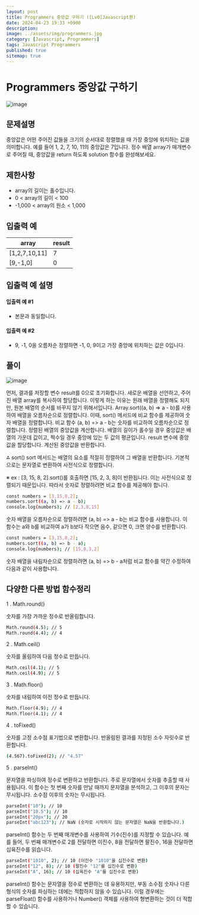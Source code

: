 ```yaml
---
layout: post
title: Programmers 중앙값 구하기 ([Lv0]Javascript편)
date: 2024-04-23 19:33 +0900
description: 
image: ../assets/img/programmers.jpg
category: [Javascript, Programmers]
tags: Javascript Programmers
published: true
sitemap: true
---
```


# Programmers 중앙값 구하기

![image](https://github.com/gnlgk/class2024/assets/161431748/095481d8-47bc-41d9-82f6-fb50d70caf2e)

## 문제설명

중앙값은 어떤 주어진 값들을 크기의 순서대로 정렬했을 때 가장 중앙에 위치하는 값을 의미합니다. 예를 들어 1, 2, 7, 10, 11의 중앙값은 7입니다. 정수 배열 array가 매개변수로 주어질 때, 중앙값을 return 하도록 solution 함수를 완성해보세요.

## 제한사항

* array의 길이는 홀수입니다.
* 0 < array의 길이 < 100
* -1,000 < array의 원소 < 1,000

## 입출력 예

|array|result|
|---|---|
|[1,2,7,10,11]|7|
|[9,-1,0]|0|

## 입출력 예 설명

#### 입출력 예 #1

* 본문과 동일합니다.

####  입출력 예 #2

* 9, -1, 0을 오름차순 정렬하면 -1, 0, 9이고 가장 중앙에 위치하는 값은 0입니다.

## 풀이

![image](https://github.com/gnlgk/class2024/assets/161431748/23651a6f-6c31-4939-8c3f-9067047dfc8f)

먼저, 결과를 저장할 변수 result를 0으로 초기화합니다. 새로운 배열을 선언하고, 주어진 배열 array를 복사하여 할당합니다. 이렇게 하는 이유는 원래 배열을 정렬해도 되지만, 원본 배열의 순서를 바꾸지 않기 위해서입니다. Array.sort((a, b) => a - b)를 사용하여 배열을 오름차순으로 정렬합니다. 이때, sort() 메서드에 비교 함수를 제공하여 숫자 배열을 정렬합니다. 비교 함수 (a, b) => a - b는 숫자를 비교하여 오름차순으로 정렬합니다. 정렬된 배열의 중앙값을 계산합니다. 배열의 길이가 홀수일 경우 중앙값은 배열의 가운데 값이고, 짝수일 경우 중앙에 있는 두 값의 평균입니다. result 변수에 중앙값을 할당합니다. 계산된 중앙값을 반환합니다.

⁂ sort() 
sort 메서드는 배열의 요소를 적절히 정렬하여 그 배열을 반환합니다. 기본적으로는 문자열로 변환하여 사전식으로 정렬합니다. 

※ ex : [3, 15, 8, 2].sort()를 호출하면 [15, 2, 3, 8]이 반환됩니다. 이는 사전식으로 정렬되기 때문입니다. 따라서 숫자로 정렬하려면 비교 함수를 제공해야 합니다.

````bash
const numbers = [3,15,8,2];
numbers.sort((a, b) => a - b);
console.log(numbers); // [2,3,8,15]
````

숫자 배열을 오름차순으로 정렬하려면 (a, b) => a - b는 비교 함수를 사용합니다. 이 함수는 a와 b를 비교하여 a가 b보다 작으면 음수, 같으면 0, 크면 양수를 반환합니다. 

````bash
const numbers = [3,15,8,2];
numbers.sort((a, b) => b - a);
console.log(numbers); // [15,8,3,2]
````

숫자 배열을 내림차순으로 정렬하려면 (a, b) => b - a처럼 비교 함수를 약간 수정하여 다음과 같이 사용합니다.

## 다양한 다른 방법 함수정리

1 . Math.round()

숫자를 가장 가까운 정수로 반올림합니다.

````bash
Math.round(4.5); // 5
Math.round(4.4); // 4
````

2 . Math.ceil()

숫자를 올림하여 다음 정수로 만듭니다.

````bash
Math.ceil(4.1); // 5
Math.ceil(4.9); // 5
````

3 . Math.floor()

숫자를 내림하여 이전 정수로 만듭니다.

````bash
Math.floor(4.9); // 4
Math.floor(4.1); // 4
````

4 . toFixed()

숫자를 고정 소수점 표기법으로 변환합니다. 반올림된 결과를 지정된 소수 자릿수로 반환합니다.

````bash
(4.567).toFixed(2); // "4.57"
````

5 . parseInt()

문자열을 파싱하여 정수로 변환하고 반환합니다. 주로 문자열에서 숫자를 추출할 때 사용됩니다. 이 함수는 첫 번째 숫자를 만날 때까지 문자열을 분석하고, 그 이후의 문자는 무시됩니다. 소수점 이후의 숫자는 무시됩니다.

````bash
parseInt("10"); // 10
parseInt("10.5"); // 10
parseInt("20px"); // 20
parseInt("abc123"); // NaN (숫자로 시작하지 않는 문자열은 NaN을 반환합니다.)
````

parseInt() 함수는 두 번째 매개변수를 사용하여 기수(진수)를 지정할 수 있습니다. 예를 들어, 두 번째 매개변수로 2를 전달하면 이진수, 8을 전달하면 팔진수, 16을 전달하면 십육진수를 읽습니다.

````bash
parseInt("1010", 2); // 10 (이진수 "1010"을 십진수로 변환)
parseInt("12", 8); // 10 (팔진수 "12"를 십진수로 변환)
parseInt("A", 16); // 10 (십육진수 "A"를 십진수로 변환)
````

parseInt() 함수는 문자열을 정수로 변환하는 데 유용하지만, 부동 소수점 숫자나 다른 형식의 숫자를 파싱하는 데에는 적합하지 않을 수 있습니다. 이럴 경우에는 parseFloat() 함수를 사용하거나 Number() 객체를 사용하여 형변환하는 것이 더 적합할 수 있습니다.